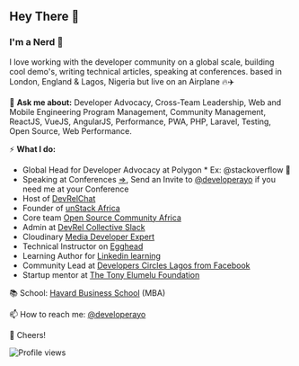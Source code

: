 ## Hey There 👋 
### I'm a Nerd 🤖

I love working with the developer community on a global scale,  building cool demo's, writing technical articles, speaking at conferences. based in London, England & Lagos, Nigeria but live on an Airplane 🔥✈️

💬 **Ask me about:** Developer Advocacy, Cross-Team Leadership, Web and Mobile Engineering  Program Management, Community Management, ReactJS, VueJS, AngularJS, Performance, PWA, PHP, Laravel, Testing, Open Source, Web Performance.

⚡️ **What I do:** 
- Global Head for Developer Advocacy at Polygon * Ex: @stackoverflow 🥑
- Speaking at Conferences [=>](http://speaking.shodipoayomide.com/), Send an Invite to [@developerayo](https://twitter.com/developerayo) if you need me at your Conference
- Host of [DevRelChat](devrelchat.dev)
- Founder of [unStack Africa](http://unstack.africa/)
- Core team [Open Source Community Africa](https://oscafrica.org/)
- Admin at [DevRel Collective Slack](https://devrelcollective.fun/)
- Cloudinary [Media Developer Expert](https://cloudinary.com/mde)
- Technical Instructor on [Egghead](https://egghead.io/)
- Learning Author for [Linkedin learning](https://www.linkedin.com/)
- Community Lead at [Developers Circles Lagos from Facebook](https://www.facebook.com/groups/DevCLagos/)
- Startup mentor at [The Tony Elumelu Foundation](https://www.tonyelumelufoundation.org/)

📚 School: [Havard Business School](https://www.hbs.edu/Pages/default.aspx) (MBA)

📫 How to reach me: [@developerayo](https://twitter.com/developerayo)

🥂 Cheers!

![Profile views](https://gpvc.arturio.dev/developerayo)  
